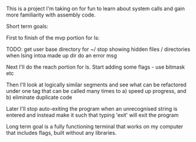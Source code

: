 
This is a project I'm taking on for fun to learn about system calls and gain more familiarity with assembly code.



Short term goals:

First to finish of the mvp portion for ls:

TODO: get user base directory for ~/
      stop showing hidden files / directories
      when lsing intoa made up dir do an error msg

Next I'll do the reach portion for ls. Start adding some flags - use bitmask etc

Then I'll look at logically similar segments and see what can be refactored under one tag that can be called many times to a) speed up progress, and b) eliminate duplicate code

Later I'll stop auto-exiting the program when an unrecognised string is entered and instead make it such that typing 'exit' will exit the program

Long term goal is a fully functioning terminal that works on my computer that includes flags, built without any libraries.

